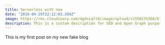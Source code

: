 ```yaml
---
title: Serverless with now
date: "2019-04-29T22:12:03.284Z"
image: https://res.cloudinary.com/dgdniqfi9/image/upload/v1556535368/blog/boom.png
description: This is a custom description for SEO and Open Graph purposes, rather than the default generated excerpt. Simply add a description field to the frontmatter.
---
```


This is my first post on my new fake blog
